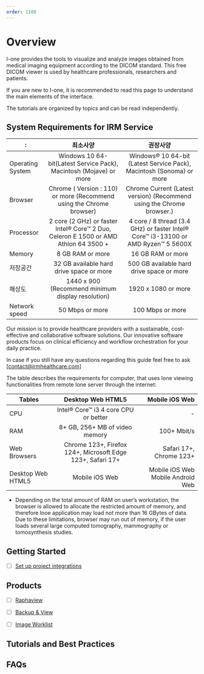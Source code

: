 ```yaml
---
order: 1100
---
```


# Overview

I-one provides the tools to visualize and analyze images obtained from medical imaging equipment according to the DICOM standard. This free DICOM viewer is used by healthcare professionals, researchers and patients.

If you are new to I-one, it is recommended to read this page to understand the main elements of the interface.

The tutorials are organized by topics and can be read independently.


## System Requirements for IRM Service


|  :       |  최소사양       | 권장사양 |
|----------|:-------------:|:------:|
| Operating System| Windows 10 64-bit(Latest Service Pack), Macintosh (Mojave) or more| Windows® 10 64-bit (Latest Service Pack), Macintosh (Sonoma) or more |
| Browser |  Chrome ( Version : 110) or more (Recommend using the Chrome browser)  | Chrome Current (Latest version) (Recommend using the Chrome browser.)|
| Processor| 2 core (2 GHz) or faster Intel® Core™ 2 Duo, Celeron E 1500 or AMD Athlon 64 3500 + | 4 core / 8 thread (3.4 GHz) or faster Intel® Core™ i3-13100 or AMD Ryzen™ 5 5600X|
| Memory|  8 GB RAM or more | 16 GB RAM or more |
| 저장공간 |  32 GB available hard drive space or more |  500 GB available hard drive space or more|
| 해상도| 1440 x 900 (Recommend minimum display resolution) |   1920 x 1080 or more |
| Network speed| 50 Mbps or more |  100 Mbps or more |


Our mission is to provide healthcare providers with a sustainable, cost-effective and collaborative software solutions. Our innovative software products focus on clinical efficiency and workflow orchestration for your daily practice.

In case if you still have any questions regarding this guide feel free to ask [contact@irmhealthcare.com]

The table describes the requirements for computer, that uses Ione viewing functionalities from remote Ione server through the internet:


| Tables   |    Desktop Web HTML5  | Mobile iOS Web |
|----------|:-------------:|------:|
| CPU|  Intel® Core™ i3 4 core CPU or better | - |
| RAM |    8+ GB, 256+ MB of video memory  |   100+ Mbit/s|
| Web Browsers| Chrome 123+, Firefox 124+, Microsoft Edge 123+, Safari 17+ |    Safari 17+, Chrome 123+ |
| Desktop Web HTML5| Mobile iOS Web |    Mobile iOS Web	Mobile Android Web |


* Depending on the total amount of RAM on user’s workstation, the browser is allowed to allocate the restricted amount of memory, and therefore Inoe application may load not more than 16 GBytes of data. Due to these limitations, browser may run out of memory, if the user loads several large computed tomography, mammography or tomosynthesis studies.

## Getting Started

- [ ] [Set up project integrations](https://gitlab-ione.irm.kr/i-one/ione-docs/-/settings/integrations)


## Products

- [ ] [Raphaview](https://docs.gitlab.com/ee/user/project/members/)
- [ ] [Backup & View](https://docs.gitlab.com/ee/user/project/merge_requests/creating_merge_requests.html)
- [ ] [Image Worklist](https://docs.gitlab.com/ee/user/project/merge_requests/approvals/)


## Tutorials and Best Practices


## FAQs



